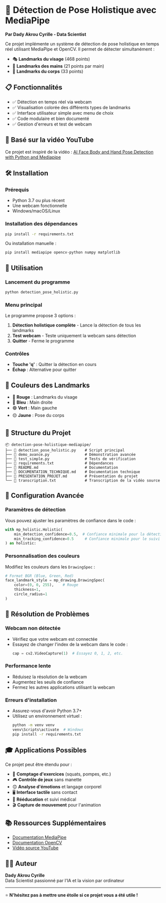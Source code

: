 # 🤖 Détection de Pose Holistique avec MediaPipe

**Par Dady Akrou Cyrille - Data Scientist**

Ce projet implémente un système de détection de pose holistique en temps réel utilisant MediaPipe et OpenCV. Il permet de détecter simultanément :
- 🎭 **Landmarks du visage** (468 points)
- 🤲 **Landmarks des mains** (21 points par main)
- 🏃 **Landmarks du corps** (33 points)

## 📋 Fonctionnalités

- ✅ Détection en temps réel via webcam
- ✅ Visualisation colorée des différents types de landmarks
- ✅ Interface utilisateur simple avec menu de choix
- ✅ Code modulaire et bien documenté
- ✅ Gestion d'erreurs et test de webcam

## 🎯 Basé sur la vidéo YouTube

Ce projet est inspiré de la vidéo : [AI Face Body and Hand Pose Detection with Python and Mediapipe](https://www.youtube.com/watch?v=pG4sUNDOZFg)

## 🛠️ Installation

### Prérequis
- Python 3.7 ou plus récent
- Une webcam fonctionnelle
- Windows/macOS/Linux

### Installation des dépendances

```bash
pip install -r requirements.txt
```

Ou installation manuelle :

```bash
pip install mediapipe opencv-python numpy matplotlib
```

## 🚀 Utilisation

### Lancement du programme

```bash
python detection_pose_holistic.py
```

### Menu principal

Le programme propose 3 options :
1. **Détection holistique complète** - Lance la détection de tous les landmarks
2. **Test webcam** - Teste uniquement la webcam sans détection
3. **Quitter** - Ferme le programme

### Contrôles
- **Touche 'q'** : Quitter la détection en cours
- **Échap** : Alternative pour quitter

## 🎨 Couleurs des Landmarks

- 🔴 **Rouge** : Landmarks du visage
- 🔵 **Bleu** : Main droite
- 🟢 **Vert** : Main gauche  
- 🟡 **Jaune** : Pose du corps

## 📁 Structure du Projet

```
📦 detection-pose-holistique-mediapipe/
├── 📄 detection_pose_holistic.py    # Script principal
├── 📄 demo_avance.py                # Démonstration avancée
├── 📄 test_simple.py                # Tests de vérification
├── 📄 requirements.txt              # Dépendances
├── 📄 README.md                     # Documentation
├── 📄 DOCUMENTATION_TECHNIQUE.md    # Documentation technique
├── 📄 PRESENTATION_PROJET.md        # Présentation du projet
└── 📄 transcription.txt             # Transcription de la vidéo source
```

## 🔧 Configuration Avancée

### Paramètres de détection

Vous pouvez ajuster les paramètres de confiance dans le code :

```python
with mp_holistic.Holistic(
    min_detection_confidence=0.5,  # Confiance minimale pour la détection
    min_tracking_confidence=0.5     # Confiance minimale pour le suivi
) as holistic:
```

### Personnalisation des couleurs

Modifiez les couleurs dans les `DrawingSpec` :

```python
# Format BGR (Blue, Green, Red)
face_landmark_style = mp_drawing.DrawingSpec(
    color=(0, 0, 255),    # Rouge
    thickness=1, 
    circle_radius=1
)
```

## 🚨 Résolution de Problèmes

### Webcam non détectée
- Vérifiez que votre webcam est connectée
- Essayez de changer l'index de la webcam dans le code :
  ```python
  cap = cv2.VideoCapture(1)  # Essayez 0, 1, 2, etc.
  ```

### Performance lente
- Réduisez la résolution de la webcam
- Augmentez les seuils de confiance
- Fermez les autres applications utilisant la webcam

### Erreurs d'installation
- Assurez-vous d'avoir Python 3.7+
- Utilisez un environnement virtuel :
  ```bash
  python -m venv venv
  venv\Scripts\activate  # Windows
  pip install -r requirements.txt
  ```

## 🎓 Applications Possibles

Ce projet peut être étendu pour :
- 💪 **Comptage d'exercices** (squats, pompes, etc.)
- 🎮 **Contrôle de jeux** sans manette
- 😊 **Analyse d'émotions** et langage corporel
- 🖥️ **Interface tactile** sans contact
- 🏥 **Rééducation** et suivi médical
- 🎬 **Capture de mouvement** pour l'animation

## 📚 Ressources Supplémentaires

- [Documentation MediaPipe](https://mediapipe.dev/)
- [Documentation OpenCV](https://docs.opencv.org/)
- [Vidéo source YouTube](https://www.youtube.com/watch?v=pG4sUNDOZFg)

## 👨‍💻 Auteur

**Dady Akrou Cyrille**  
Data Scientist passionné par l'IA et la vision par ordinateur

---

⭐ **N'hésitez pas à mettre une étoile si ce projet vous a été utile !**